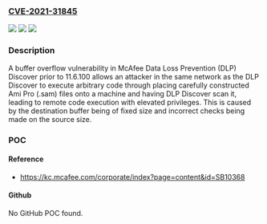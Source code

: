 ### [CVE-2021-31845](https://cve.mitre.org/cgi-bin/cvename.cgi?name=CVE-2021-31845)
![](https://img.shields.io/static/v1?label=Product&message=McAfee%20Data%20Loss%20Prevention%20(DLP)%20Discover&color=blue)
![](https://img.shields.io/static/v1?label=Version&message=%3C%2010.6.100%20&color=brighgreen)
![](https://img.shields.io/static/v1?label=Vulnerability&message=CWE-120%3A%20Buffer%20Copy%20without%20Checking%20Size%20of%20Input&color=brighgreen)

### Description

A buffer overflow vulnerability in McAfee Data Loss Prevention (DLP) Discover prior to 11.6.100 allows an attacker in the same network as the DLP Discover to execute arbitrary code through placing carefully constructed Ami Pro (.sam) files onto a machine and having DLP Discover scan it, leading to remote code execution with elevated privileges. This is caused by the destination buffer being of fixed size and incorrect checks being made on the source size.

### POC

#### Reference
- https://kc.mcafee.com/corporate/index?page=content&id=SB10368

#### Github
No GitHub POC found.

